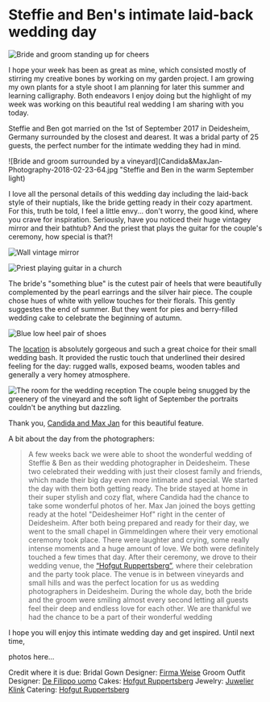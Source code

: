 # Steffie and Ben's intimate laid-back wedding day
 
![Bride and groom standing up for cheers](Candida&MaxJan-Photography-2018-02-23-73.jpg "Steffie and Ben welcoming their guests")

I hope your week has been as great as mine, which consisted mostly of stirring my creative bones by working on my garden project. I am growing my own plants for a style shoot I am planning for later this summer and learning calligraphy. Both endeavors I enjoy doing but the highlight of my week was working on this beautiful real wedding I am sharing with you today.

Steffie and Ben got married on the 1st of September 2017 in Deidesheim, Germany surrounded by the closest and dearest. It was a bridal party of 25 guests, the perfect number for the intimate wedding they had in mind.

![Bride and groom surrounded by a vineyard](Candida&MaxJan-Photography-2018-02-23-64.jpg "Steffie and Ben in the warm September light)
 
I love all the personal details of this wedding day including the laid-back style of their nuptials, like the bride getting ready in their cozy apartment. For this, truth be told, I feel a little envy... don't worry, the good kind, where you crave for inspiration. Seriously, have you noticed their huge vintagey mirror and their bathtub? And the priest that plays the guitar for the couple's ceremony, how special is that?!

![Wall vintage mirror](Candida&MaxJan-Photography-2018-02-23-5.jpg "The huge vintage mirror")

![Priest playing guitar in a church](Candida&MaxJan-Photography-2018-02-23-36.jpg "A lovely personal touch for the wedding ceremony")
 
The bride's "something blue" is the cutest pair of heels that were beautifully complemented by the pearl earrings and the silver hair piece.
The couple chose hues of white with yellow touches for their florals. This gently suggestes the end of summer. But they went for pies and berry-filled wedding cake to celebrate the beginning of autumn.

![Blue low heel pair of shoes](Candida&MaxJan-Photography-2018-02-23-4.jpg "Steffie's something blue")
 
The [location](http://dashofgut.com) is absolutely gorgeous and such a great choice for their small wedding bash. It provided the rustic touch that underlined their desired feeling for the day: rugged walls, exposed beams, wooden tables and generally a very homey atmosphere.

![The room for the wedding reception](Candida&MaxJan-Photography-2018-02-23-68.jpg "Cozy Wedding Reception")
The couple being snugged by the greenery of the vineyard and the soft light of September the portraits couldn't be anything but dazzling.
 
Thank you, [Candida and Max Jan](https://candidaundmaxjan.de/wedding/) for this beautiful feature.
 
A bit about the day from the photographers:
> A few weeks back we were able to shoot the wonderful wedding of Steffie & Ben as their wedding photographer in Deidesheim.
> These two celebrated their wedding with just their closest family and friends, which made their big day even more intimate and special.
> We started the day with them both getting ready. The bride stayed at home in their super stylish and cozy flat, where Candida had the chance to take some wonderful photos of her.
> Max Jan joined the boys getting ready at the hotel "Deidesheimer Hof" right in the center of Deidesheim.
> After both being prepared and ready for their day, we went to the small chapel in Gimmeldingen where their very emotional ceremony took place.
> There were laughter and crying, some really intense moments and a huge amount of love. We both were definitely touched a few times that day.
> After their ceremony, we drove to their wedding venue, the [“Hofgut Ruppertsberg”](http://dashofgut.com), where their celebration and the party took place. The venue is in between vineyards and small hills and was the perfect location for us as wedding photographers in Deidesheim.
> During the whole day, both the bride and the groom were smiling almost every second letting all guests feel their deep and endless love for each other.
> We are thankful we had the chance to be a part of their wonderful wedding
 
I hope you will enjoy this intimate wedding day and get inspired.
Until next time,
 
photos here...
 
Credit where it is due:
Bridal Gown Designer: [Firma Weise](www.weise.eu)
Groom Outfit Designer: [De Filippo uomo](www.defilippo-uomo.de)
Cakes: [Hofgut Ruppertsberg](http://dashofgut.com)
Jewelry: [Juwelier Klink](www.juwelierklink.de)
Catering: [Hofgut Ruppertsberg](http://dashofgut.com)
